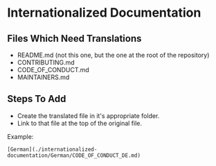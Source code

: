 # Internationalized Documentation

## Files Which Need Translations
- README.md (not this one, but the one at the root of the repository)
- CONTRIBUTING.md
- CODE_OF_CONDUCT.md
- MAINTAINERS.md

## Steps To Add
- Create the translated file in it's appropriate folder.
- Link to that file at the top of the original file.

Example:
```
[German](./internationalized-documentation/German/CODE_OF_CONDUCT_DE.md)
```
